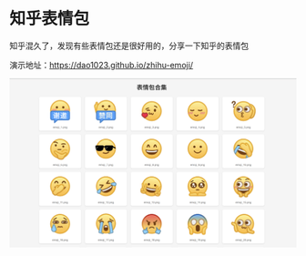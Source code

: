# 知乎表情包

知乎混久了，发现有些表情包还是很好用的，分享一下知乎的表情包

演示地址：https://dao1023.github.io/zhihu-emoji/

![](demo.png)
